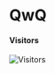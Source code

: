 # QwQ
<!--![Top Languages Card (Compact layout)](https://github-readme-stats.vercel.app/api/top-langs/?username=Slinet6056&layout=compact)  -->
<!--![GitHub Stats](https://github-readme-stats.vercel.app/api?username=Slinet6056&show_icons=true)  -->
#### Visitors
![Visitors](https://count.getloli.com/get/@Slinet6056?theme=gelbooru)
<!-- #### Genshin Impact Statics -->
<!-- ![Genshin Impact Statics](https://genshin-card.getloli.com/rand/5460718.png) -->
